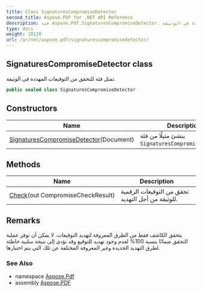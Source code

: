 ```yaml
---
title: Class SignaturesCompromiseDetector
second_title: Aspose.PDF for .NET API Reference
description: فئة Aspose.Pdf.SignaturesCompromiseDetector. تمثل فئة للتحقق من التوقيعات المهددة في الوثيقة
type: docs
weight: 10120
url: /ar/net/aspose.pdf/signaturescompromisedetector/
---
```

## SignaturesCompromiseDetector class

تمثل فئة للتحقق من التوقيعات المهددة في الوثيقة.

```csharp
public sealed class SignaturesCompromiseDetector
```

## Constructors

| Name | Description |
| --- | --- |
| [SignaturesCompromiseDetector](signaturescompromisedetector/)(Document) | ينشئ مثيلًا من فئة `SignaturesCompromiseDetector`. |

## Methods

| Name | Description |
| --- | --- |
| [Check](../../aspose.pdf/signaturescompromisedetector/check/)(out CompromiseCheckResult) | تحقق من التوقيعات الرقمية للوثيقة من أجل التهديد. |

## Remarks

يتحقق الكاشف فقط من الطرق المعروفة لتهديد التوقيعات. لا يمكن أن توفر عملية التحقق ضمانًا بنسبة 100% لعدم وجود تهديد للتوقيع وقد تؤدي إلى نتيجة سلبية خاطئة لطرق التهديد الجديدة وغير المعروفة المختلفة عن تلك التي يتم اختبارها.

### See Also

* namespace [Aspose.Pdf](../../aspose.pdf/)
* assembly [Aspose.PDF](../../)
